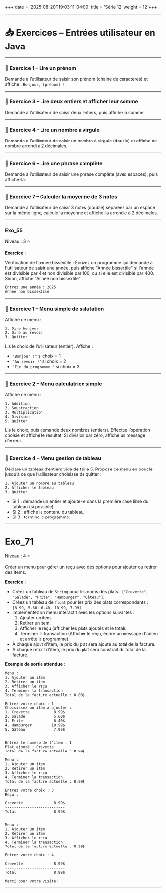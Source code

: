 +++
date = '2025-08-20T19:03:11-04:00'
title = 'Série 12'
weight = 12
+++


---

# 📥 **Exercices – Entrées utilisateur en Java**

---

### 🧪 **Exercice 1 – Lire un prénom**

Demande à l’utilisateur de saisir son prénom (chaine de caractères) et affiche :
`Bonjour, [prénom] !`


---

### 🧪 **Exercice 3 – Lire deux entiers et afficher leur somme**

Demande à l’utilisateur de saisir deux entiers, puis affiche la somme.

---

### 🧪 **Exercice 4 – Lire un nombre à virgule**

Demande à l’utilisateur de saisir un nombre à virgule (double) et affiche ce nombre arrondi à 2 décimales.

---

### 🧪 **Exercice 6 – Lire une phrase complète**

Demande à l’utilisateur de saisir une phrase complète (avec espaces), puis affiche-la.

---

### 🧪 **Exercice 7 – Calculer la moyenne de 3 notes**

Demande à l’utilisateur de saisir 3 notes (double) séparées par un espace sur la même ligne, calcule la moyenne et affiche-la arrondie à 2 décimales.


---

### Exo_55

Niveau : 3 ⭐

**Exercice** :

Vérification de l'année bissextile : Écrivez un programme qui demande à
l'utilisateur de saisir une année, puis affiche "Année bissextile" si l'année est
divisible par 4 et non divisible par 100, ou si elle est divisible par 400. Sinon,
affiche "Année non bissextile".

```
Entrez une année : 2025
Année non bissextile
```

---


### 🧪 **Exercice 1 – Menu simple de salutation**

Affiche ce menu :

```
1. Dire bonjour  
2. Dire au revoir  
3. Quitter  
```

Lis le choix de l’utilisateur (entier).
Affiche :

* `"Bonjour !"` si choix = 1
* `"Au revoir !"` si choix = 2
* `"Fin du programme."` si choix = 3

---

### 🧪 **Exercice 2 – Menu calculatrice simple**

Affiche ce menu :

```
1. Addition  
2. Soustraction  
3. Multiplication  
4. Division  
5. Quitter  
```

Lis le choix, puis demande deux nombres (entiers).
Effectue l’opération choisie et affiche le résultat.
Si division par zéro, affiche un message d’erreur.

---


### 🧪 **Exercice 4 – Menu gestion de tableau**

Déclare un tableau d’entiers vide de taille 5.
Propose ce menu en boucle jusqu’à ce que l’utilisateur choisisse de quitter :

```
1. Ajouter un nombre au tableau  
2. Afficher le tableau  
3. Quitter  
```

* Si 1 : demande un entier et ajoute-le dans la première case libre du tableau (si possible).
* Si 2 : affiche le contenu du tableau.
* Si 3 : termine le programme.

---


# Exo_71

Niveau : 4 ⭐

Créer un menu pour gérer un reçu avec des options pour ajouter ou retirer des items.

**Exercice** :
- Créez un tableau de `String` pour les noms des plats : `["Crevette", "Salade", "Frite", "Hamburger", "Gâteau"]`.
- Créez un tableau de `float` pour les prix des plats correspondants : `[8.99, 5.60, 6.40, 10.99, 7.99]`.
- Implémentez un menu interactif avec les options suivantes :
  1. Ajouter un item.
  2. Retirer un item.
  3. Afficher le reçu (afficher les plats ajoutés et le total).
  4. Terminer la transaction (Afficher le reçu, écrire un message d'adieu et arrête le programme).
- À chaque ajout d'item, le prix du plat sera ajouté au total de la facture.
- À chaque retrait d'item, le prix du plat sera soustrait du total de la facture.

**Exemple de sortie attendue** :

```
Menu :
1. Ajouter un item
2. Retirer un item
3. Afficher le reçu
4. Terminer la transaction
Total de la facture actuelle : 0.00$

Entrez votre choix : 1
Choisissez un item à ajouter :
1. Crevette           8.99$
2. Salade             5.60$
3. Frite              6.40$
4. Hamburger         10.99$
5. Gâteau             7.99$


Entrez le numéro de l'item : 1
Plat ajouté : Crevette
Total de la facture actuelle : 8.99$

Menu :
1. Ajouter un item
2. Retirer un item
3. Afficher le reçu
4. Terminer la transaction
Total de la facture actuelle : 8.99$

Entrez votre choix : 3
Reçu :

Crevette              8.99$
---------------------------
Total                 8.99$


Menu :
1. Ajouter un item
2. Retirer un item
3. Afficher le reçu
4. Terminer la transaction
Total de la facture actuelle : 8.99$

Entrez votre choix : 4

Crevette              8.99$
---------------------------
Total                 8.99$

Merci pour votre visite!

```

---





